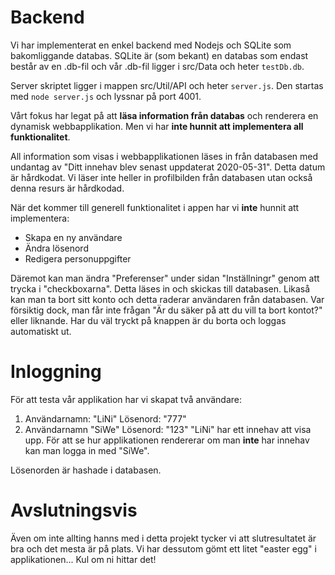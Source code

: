 # Backend
Vi har implementerat en enkel backend med Nodejs och SQLite som bakomliggande databas.
SQLite är (som bekant) en databas som endast består av en .db-fil och vår .db-fil ligger i src/Data och heter `testDb.db`.

Server skriptet ligger i mappen src/Util/API och heter `server.js`. Den startas med `node server.js` och lyssnar på
port 4001.

Vårt fokus har legat på att **läsa information från databas** och renderera en dynamisk webbapplikation. Men vi har **inte hunnit att implementera all funktionalitet**.

All information som visas i webbapplikationen läses in från databasen med undantag av "Ditt innehav blev senast uppdaterat 2020-05-31". Detta datum är hårdkodat. Vi läser inte heller in profilbilden från databasen utan också denna resurs är hårdkodad.

När det kommer till generell funktionalitet i appen har vi **inte** hunnit att implementera:
- Skapa en ny användare
- Ändra lösenord
- Redigera personuppgifter

Däremot kan man ändra "Preferenser" under sidan "Inställningr" genom att trycka i "checkboxarna". Detta läses in och skickas till databasen. Likaså kan man ta bort sitt konto och detta raderar användaren från databasen. Var försiktig dock, man får inte frågan "Är du säker på att du vill ta bort kontot?" eller liknande. Har du väl tryckt på knappen är du borta och loggas automatiskt ut.

# Inloggning
För att testa vår applikation har vi skapat två användare:
1. Användarnamn: "LiNi" Lösenord: "777"
2. Användarnamn "SiWe" Lösenord: "123"
"LiNi" har ett innehav att visa upp. För att se hur applikationen rendererar om man **inte** har innehav kan man logga in med "SiWe".

Lösenorden är hashade i databasen.

# Avslutningsvis
Även om inte allting hanns med i detta projekt tycker vi att slutresultatet är bra och det mesta är på plats. Vi har dessutom gömt ett litet "easter egg" i applikationen... Kul om ni hittar det!
